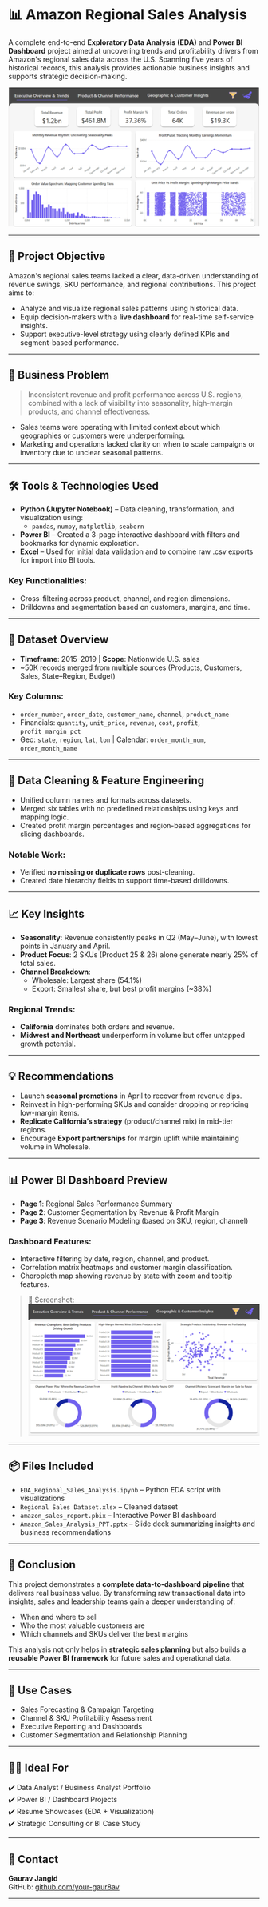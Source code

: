 # 📊 Amazon Regional Sales Analysis 

A complete end-to-end **Exploratory Data Analysis (EDA)** and **Power BI Dashboard** project aimed at uncovering trends and profitability drivers from Amazon's regional sales data across the U.S. Spanning five years of historical records, this analysis provides actionable business insights and supports strategic decision-making.

![Dashboard Preview](background/page_1.png)

---

## 🚀 Project Objective

Amazon's regional sales teams lacked a clear, data-driven understanding of revenue swings, SKU performance, and regional contributions. This project aims to:

- Analyze and visualize regional sales patterns using historical data.
- Equip decision-makers with a **live dashboard** for real-time self-service insights.
- Support executive-level strategy using clearly defined KPIs and segment-based performance.

---

## 🧠 Business Problem

> Inconsistent revenue and profit performance across U.S. regions, combined with a lack of visibility into seasonality, high-margin products, and channel effectiveness.

- Sales teams were operating with limited context about which geographies or customers were underperforming.
- Marketing and operations lacked clarity on when to scale campaigns or inventory due to unclear seasonal patterns.

---

## 🛠️ Tools & Technologies Used

- **Python (Jupyter Notebook)** – Data cleaning, transformation, and visualization using:
  - `pandas`, `numpy`, `matplotlib`, `seaborn`
- **Power BI** – Created a 3-page interactive dashboard with filters and bookmarks for dynamic exploration.
- **Excel** – Used for initial data validation and to combine raw .csv exports for import into BI tools.

### Key Functionalities:
- Cross-filtering across product, channel, and region dimensions.
- Drilldowns and segmentation based on customers, margins, and time.

---

## 📁 Dataset Overview

- **Timeframe**: 2015–2019 | **Scope**: Nationwide U.S. sales
- ~50K records merged from multiple sources (Products, Customers, Sales, State–Region, Budget)

### Key Columns:
- `order_number`, `order_date`, `customer_name`, `channel`, `product_name`
- Financials: `quantity`, `unit_price`, `revenue`, `cost`, `profit`, `profit_margin_pct`
- Geo: `state`, `region`, `lat`, `lon` | Calendar: `order_month_num`, `order_month_name`

---

## 🧹 Data Cleaning & Feature Engineering

- Unified column names and formats across datasets.
- Merged six tables with no predefined relationships using keys and mapping logic.
- Created profit margin percentages and region-based aggregations for slicing dashboards.

### Notable Work:
- Verified **no missing or duplicate rows** post-cleaning.
- Created date hierarchy fields to support time-based drilldowns.

---

## 📈 Key Insights

- **Seasonality**: Revenue consistently peaks in Q2 (May–June), with lowest points in January and April.
- **Product Focus**: 2 SKUs (Product 25 & 26) alone generate nearly 25% of total sales.
- **Channel Breakdown**:
  - Wholesale: Largest share (54.1%)
  - Export: Smallest share, but best profit margins (~38%)

### Regional Trends:
- **California** dominates both orders and revenue.
- **Midwest and Northeast** underperform in volume but offer untapped growth potential.

---

## 💡 Recommendations

- Launch **seasonal promotions** in April to recover from revenue dips.
- Reinvest in high-performing SKUs and consider dropping or repricing low-margin items.
- **Replicate California’s strategy** (product/channel mix) in mid-tier regions.
- Encourage **Export partnerships** for margin uplift while maintaining volume in Wholesale.

---

## 📊 Power BI Dashboard Preview

- **Page 1**: Regional Sales Performance Summary
- **Page 2**: Customer Segmentation by Revenue & Profit Margin
- **Page 3**: Revenue Scenario Modeling (based on SKU, region, channel)

### Dashboard Features:
- Interactive filtering by date, region, channel, and product.
- Correlation matrix heatmaps and customer margin classification.
- Choropleth map showing revenue by state with zoom and tooltip features.

> 📌 Screenshot:
![Dashboard Preview](background/page_2.png)

---

## 📦 Files Included

- `EDA_Regional_Sales_Analysis.ipynb` – Python EDA script with visualizations
- `Regional Sales Dataset.xlsx` – Cleaned dataset
- `amazon_sales_report.pbix` – Interactive Power BI dashboard
- `Amazon_Sales_Analysis_PPT.pptx` – Slide deck summarizing insights and business recommendations

---

## 🏁 Conclusion

This project demonstrates a **complete data-to-dashboard pipeline** that delivers real business value. By transforming raw transactional data into insights, sales and leadership teams gain a deeper understanding of:

- When and where to sell
- Who the most valuable customers are
- Which channels and SKUs deliver the best margins

This analysis not only helps in **strategic sales planning** but also builds a **reusable Power BI framework** for future sales and operational data.

---

## 🔗 Use Cases

- Sales Forecasting & Campaign Targeting  
- Channel & SKU Profitability Assessment  
- Executive Reporting and Dashboards  
- Customer Segmentation and Relationship Planning  

---

## 👨‍💼 Ideal For

✔️ Data Analyst / Business Analyst Portfolio  
✔️ Power BI / Dashboard Projects  
✔️ Resume Showcases (EDA + Visualization)  
✔️ Strategic Consulting or BI Case Study

---

## 📧 Contact

**Gaurav Jangid**    
GitHub: [github.com/your-gaur8av](https://github.com/gaur8av)

---


